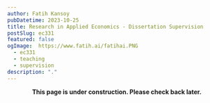 ```yaml
---
author: Fatih Kansoy
pubDatetime: 2023-10-25
title: Research in Applied Economics - Dissertation Supervision
postSlug: ec331
featured: false
ogImage:  https://www.fatih.ai/fatihai.PNG
  - ec331
  - teaching
  - supervision
description: "."
---
```


<div align="center">

**This page is under construction. Please check back later.**

</div>
